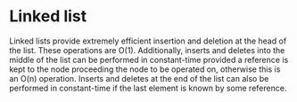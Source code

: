 # Linked list

Linked lists provide extremely efficient insertion and deletion at the head of the list. These operations are O(1). Additionally, inserts and deletes into the middle of the list can be performed in constant-time provided a reference is kept to the node proceeding the node to be operated on, otherwise this is an O(n) operation. Inserts and deletes at the end of the list can also be performed in constant-time if the last element is known by some reference.
